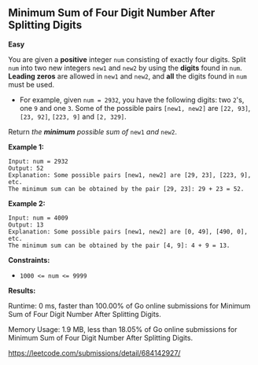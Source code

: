 ## Minimum Sum of Four Digit Number After Splitting Digits

**Easy**

You are given a **positive** integer `num` consisting of exactly four digits. Split `num` into two new integers `new1` and `new2` by using the **digits** found in `num`. **Leading zeros** are allowed in `new1` and `new2`, and **all** the digits found in `num` must be used.

- For example, given `num = 2932`, you have the following digits: two `2`'s, one `9` and one `3`. Some of the possible pairs `[new1, new2]` are `[22, 93]`, `[23, 92]`, `[223, 9]` and `[2, 329]`.

Return _the **minimum** possible sum of_ `new1` _and_ `new2`.

**Example 1:**

    Input: num = 2932
    Output: 52
    Explanation: Some possible pairs [new1, new2] are [29, 23], [223, 9], etc.
    The minimum sum can be obtained by the pair [29, 23]: 29 + 23 = 52.

**Example 2:**

    Input: num = 4009
    Output: 13
    Explanation: Some possible pairs [new1, new2] are [0, 49], [490, 0], etc.
    The minimum sum can be obtained by the pair [4, 9]: 4 + 9 = 13.

**Constraints:**

- `1000 <= num <= 9999`

**Results:**

Runtime: 0 ms, faster than 100.00% of Go online submissions for Minimum Sum of Four Digit Number After Splitting Digits.

Memory Usage: 1.9 MB, less than 18.05% of Go online submissions for Minimum Sum of Four Digit Number After Splitting Digits.

https://leetcode.com/submissions/detail/684142927/
